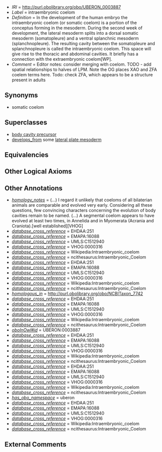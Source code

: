  * *IRI* = http://purl.obolibrary.org/obo/UBERON_0003887
 * *Label* = intraembryonic coelom
 * *Definition* = In the development of the human embryo the intraembryonic coelom (or somatic coelom) is a portion of the conceptus forming in the mesoderm. During the second week of development, the lateral mesoderm splits into a dorsal somatic mesoderm (somatopleure) and a ventral splanchnic mesoderm (splanchnopleure). The resulting cavity between the somatopleure and splanchnopleure is called the intraembryonic coelom. This space will give rise to the thoracic and abdominal cavities. It briefly has a connection with the extraembryonic coelom[WP].
 * *Comment* = Editor notes: consider merging with coelom. TODO - add spatial relationships to halves of LPM. Note the OG places XAO and ZFA coelem terms here. Todo: check ZFA, which appears to be a structure present in adults

## Synonyms

 * somatic coelom

## Superclasses

 * [body cavity precursor](../../UBERON/86/UBERON_0003886.md)
 * [develops_from](../../RO/02/RO_0002202.md) some [lateral plate mesoderm](../../UBERON/81/UBERON_0003081.md)

## Equivalencies


## Other Logical Axioms


## Other Annotations

 * *[homology_notes](../../UBPROP/03/UBPROP_0000003.md)* =  (...) I regard it unlikely that coeloms of all bilaterian animals are comparable and evolved very early. Considering all these questions, few convincing characters concerning the evolution of body cavities remain to be named. (...) A segmental coelom appears to have evolved at least two times, in Annelida and in Myomerata (Acrania and Craniota).[well established][VHOG]
 * *[database_cross_reference](../../ef/oboInOwl#hasDbXref.md)* = EHDAA:251
 * *[database_cross_reference](../../ef/oboInOwl#hasDbXref.md)* = EMAPA:16088
 * *[database_cross_reference](../../ef/oboInOwl#hasDbXref.md)* = UMLS:C1512940
 * *[database_cross_reference](../../ef/oboInOwl#hasDbXref.md)* = VHOG:0000316
 * *[database_cross_reference](../../ef/oboInOwl#hasDbXref.md)* = Wikipedia:Intraembryonic_coelom
 * *[database_cross_reference](../../ef/oboInOwl#hasDbXref.md)* = ncithesaurus:Intraembryonic_Coelom
 * *[database_cross_reference](../../ef/oboInOwl#hasDbXref.md)* = EHDAA:251
 * *[database_cross_reference](../../ef/oboInOwl#hasDbXref.md)* = EMAPA:16088
 * *[database_cross_reference](../../ef/oboInOwl#hasDbXref.md)* = UMLS:C1512940
 * *[database_cross_reference](../../ef/oboInOwl#hasDbXref.md)* = VHOG:0000316
 * *[database_cross_reference](../../ef/oboInOwl#hasDbXref.md)* = Wikipedia:Intraembryonic_coelom
 * *[database_cross_reference](../../ef/oboInOwl#hasDbXref.md)* = ncithesaurus:Intraembryonic_Coelom
 * *[homologous_in](../../core#homologous/in/core#homologous_in.md)* = http://purl.obolibrary.org/obo/NCBITaxon_7742
 * *[database_cross_reference](../../ef/oboInOwl#hasDbXref.md)* = EHDAA:251
 * *[database_cross_reference](../../ef/oboInOwl#hasDbXref.md)* = EMAPA:16088
 * *[database_cross_reference](../../ef/oboInOwl#hasDbXref.md)* = UMLS:C1512940
 * *[database_cross_reference](../../ef/oboInOwl#hasDbXref.md)* = VHOG:0000316
 * *[database_cross_reference](../../ef/oboInOwl#hasDbXref.md)* = Wikipedia:Intraembryonic_coelom
 * *[database_cross_reference](../../ef/oboInOwl#hasDbXref.md)* = ncithesaurus:Intraembryonic_Coelom
 * *[oboInOwl#id](../../id/oboInOwl#id.md)* = UBERON:0003887
 * *[database_cross_reference](../../ef/oboInOwl#hasDbXref.md)* = EHDAA:251
 * *[database_cross_reference](../../ef/oboInOwl#hasDbXref.md)* = EMAPA:16088
 * *[database_cross_reference](../../ef/oboInOwl#hasDbXref.md)* = UMLS:C1512940
 * *[database_cross_reference](../../ef/oboInOwl#hasDbXref.md)* = VHOG:0000316
 * *[database_cross_reference](../../ef/oboInOwl#hasDbXref.md)* = Wikipedia:Intraembryonic_coelom
 * *[database_cross_reference](../../ef/oboInOwl#hasDbXref.md)* = ncithesaurus:Intraembryonic_Coelom
 * *[database_cross_reference](../../ef/oboInOwl#hasDbXref.md)* = EHDAA:251
 * *[database_cross_reference](../../ef/oboInOwl#hasDbXref.md)* = EMAPA:16088
 * *[database_cross_reference](../../ef/oboInOwl#hasDbXref.md)* = UMLS:C1512940
 * *[database_cross_reference](../../ef/oboInOwl#hasDbXref.md)* = VHOG:0000316
 * *[database_cross_reference](../../ef/oboInOwl#hasDbXref.md)* = Wikipedia:Intraembryonic_coelom
 * *[database_cross_reference](../../ef/oboInOwl#hasDbXref.md)* = ncithesaurus:Intraembryonic_Coelom
 * *[has_obo_namespace](../../ce/oboInOwl#hasOBONamespace.md)* = uberon
 * *[database_cross_reference](../../ef/oboInOwl#hasDbXref.md)* = EHDAA:251
 * *[database_cross_reference](../../ef/oboInOwl#hasDbXref.md)* = EMAPA:16088
 * *[database_cross_reference](../../ef/oboInOwl#hasDbXref.md)* = UMLS:C1512940
 * *[database_cross_reference](../../ef/oboInOwl#hasDbXref.md)* = VHOG:0000316
 * *[database_cross_reference](../../ef/oboInOwl#hasDbXref.md)* = Wikipedia:Intraembryonic_coelom
 * *[database_cross_reference](../../ef/oboInOwl#hasDbXref.md)* = ncithesaurus:Intraembryonic_Coelom

## External Comments

